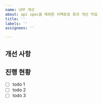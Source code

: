 ```yaml
---
name: 내부 개선
about: api spec을 제외한 리팩토링 등의 개선 작업
title: ''
labels: ''
assignees: ''

---
```


## 개선 사항

## 진행 현황
 - [ ] todo 1
 - [ ] todo 2
 - [ ] todo 3
